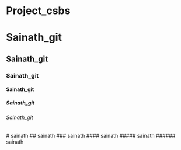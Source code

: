 # Project_csbs
<h1>Sainath_git</h1>
<h2>Sainath_git</h2>
<h3>Sainath_git</h3>
<h4>Sainath_git</h4>
<h5>Sainath_git</h5>
<h6>Sainath_git</h6>
# sainath 
## sainath 
### sainath
#### sainath 
##### sainath 
###### sainath 
